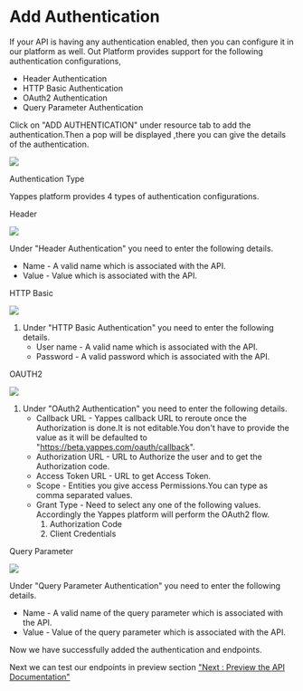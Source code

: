 Add Authentication
==================

If your API is having any authentication enabled, then you can configure
it in our platform as well. Out Platform provides support for the
following authentication configurations,

-   Header Authentication
-   HTTP Basic Authentication
-   OAuth2 Authentication
-   Query Parameter Authentication

Click on "ADD AUTHENTICATION" under resource tab to add the
authentication.Then a pop will be displayed ,there you can give the
details of the authentication.

![](../images/add_api/addauth_update.png)

Authentication Type

Yappes platform provides 4 types of authentication configurations.

Header

![](../images/add_api/auth1_update.png)

Under "Header Authentication" you need to enter the following details.

-   Name - A valid name which is associated with the API.
-   Value - Value which is associated with the API.

HTTP Basic

![](../images/add_api/auth2_update.png)

1.  Under "HTTP Basic Authentication" you need to enter the following
    details.
    -   User name - A valid name which is associated with the API.
    -   Password - A valid password which is associated with the API.

OAUTH2

![](../images/add_api/auth3_update.png)

1.  Under "OAuth2 Authentication" you need to enter the following
    details.
    -   Callback URL - Yappes callback URL to reroute once the
        Authorization is done.It is not editable.You don't have to
        provide the value as it will be defaulted to
        "https://beta.yappes.com/oauth/callback".
    -   Authorization URL - URL to Authorize the user and to get the
        Authorization code.
    -   Access Token URL - URL to get Access Token.
    -   Scope - Entities you give access Permissions.You can type as
        comma separated values.
    -   Grant Type - Need to select any one of the following values.
        Accordingly the Yappes platform will perform the OAuth2 flow.
        1.  Authorization Code
        2.  Client Credentials

Query Parameter

![](../images/add_api/auth4_update.png)

Under "Query Parameter Authentication" you need to enter the following
details.

-   Name - A valid name of the query parameter which is associated with
    the API.
-   Value - Value of the query parameter which is associated with the
    API.

Now we have successfully added the authentication and endpoints.

Next we can test our endpoints in preview section ["Next : Preview the
API Documentation"](preview_new)
